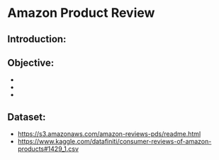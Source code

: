 # Amazon Product Review 
## Introduction:

## Objective:
- 
- 
-

## Dataset:
- https://s3.amazonaws.com/amazon-reviews-pds/readme.html
- https://www.kaggle.com/datafiniti/consumer-reviews-of-amazon-products#1429_1.csv
